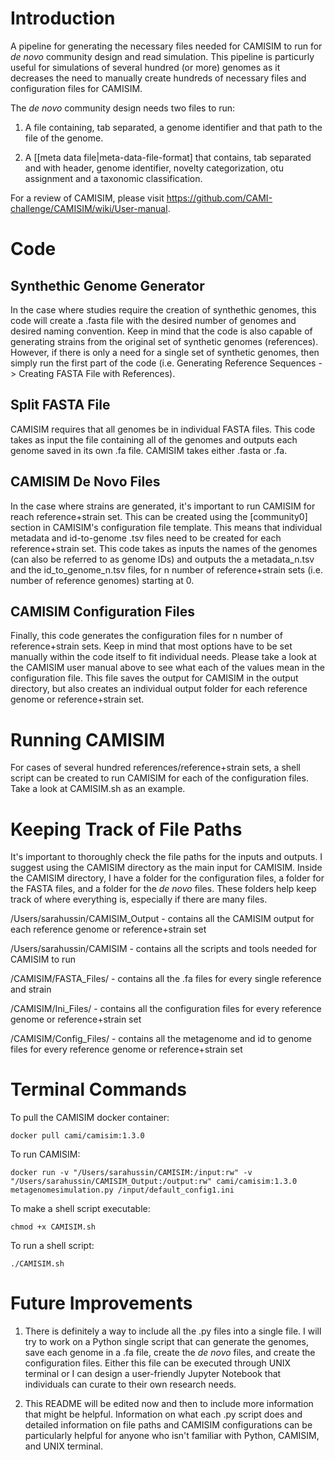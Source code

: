 # Introduction

A pipeline for generating the necessary files needed for CAMISIM to run for *de novo* community design and read simulation.
This pipeline is particurly useful for simulations of several hundred (or more) genomes as it decreases the need to manually create
hundreds of necessary files and configuration files for CAMISIM.

The *de novo* community design needs two files to run:

1. A file containing, tab separated, a genome identifier and that path to the file of the genome.

2. A [[meta data file|meta-data-file-format] that contains, tab separated and with header, genome identifier, novelty categorization, 
otu assignment and a taxonomic classification.

For a review of CAMISIM, please visit https://github.com/CAMI-challenge/CAMISIM/wiki/User-manual.

# Code

## Synthethic Genome Generator

In the case where studies require the creation of synthethic genomes, this code will create a .fasta file with the desired number of
genomes and desired naming convention. Keep in mind that the code is also capable of generating strains from the original set of synthetic
genomes (references). However, if there is only a need for a single set of synthetic genomes, then simply run the first part of the code 
(i.e. Generating Reference Sequences -> Creating FASTA File with References).

## Split FASTA File

CAMISIM requires that all genomes be in individual FASTA files. This code takes as input the file containing all of the genomes and outputs
each genome saved in its own .fa file. CAMISIM takes either .fasta or .fa.

## CAMISIM De Novo Files

In the case where strains are generated, it's important to run CAMISIM for reach reference+strain set. This can be created using the
[community0] section in CAMISIM's configuration file template. This means that individual metadata and id-to-genome .tsv files need
to be created for each reference+strain set. This code takes as inputs the names of the genomes (can also be referred to as genome IDs)
and outputs the a metadata_n.tsv and the id_to_genome_n.tsv files, for n number of reference+strain sets (i.e. number of reference genomes)
starting at 0.

## CAMISIM Configuration Files

Finally, this code generates the configuration files for n number of reference+strain sets. Keep in mind that most options have to be set manually within the code itself to fit individual needs. Please take a look at the CAMISIM user manual above to see what each of the values mean in the configuration file. This file saves the output for CAMISIM in the output directory, but also creates an individual output folder for each reference genome or reference+strain set.

# Running CAMISIM

For cases of several hundred references/reference+strain sets, a shell script can be created to run CAMISIM for each of the configuration files. Take a look at CAMISIM.sh as an example.

# Keeping Track of File Paths

It's important to thoroughly check the file paths for the inputs and outputs. I suggest using the CAMISIM directory as the main input for CAMISIM. Inside the CAMISIM directory, I have a folder for the configuration files, a folder for the FASTA files, and a folder for the *de novo* files. These folders help keep track of where everything is, especially if there are many files.

/Users/sarahussin/CAMISIM_Output - contains all the CAMISIM output for each reference genome or reference+strain set

/Users/sarahussin/CAMISIM - contains all the scripts and tools needed for CAMISIM to run

/CAMISIM/FASTA_Files/ - contains all the .fa files for every single reference and strain

/CAMISIM/Ini_Files/ - contains all the configuration files for every reference genome or reference+strain set

/CAMISIM/Config_Files/ - contains all the metagenome and id to genome files for every reference genome or reference+strain set

# Terminal Commands
To pull the CAMISIM docker container:
```
docker pull cami/camisim:1.3.0
```
To run CAMISIM:
```
docker run -v "/Users/sarahussin/CAMISIM:/input:rw" -v "/Users/sarahussin/CAMISIM_Output:/output:rw" cami/camisim:1.3.0 metagenomesimulation.py /input/default_config1.ini
```
To make a shell script executable:
```
chmod +x CAMISIM.sh
```
To run a shell script:
```
./CAMISIM.sh
```
# Future Improvements

1. There is definitely a way to include all the .py files into a single file. I will try to work on a Python single script that can generate the genomes, save each genome in a .fa file, create the *de novo* files, and create the configuration files. Either this file can be executed through UNIX terminal or I can design a user-friendly Jupyter Notebook that individuals can curate to their own research needs.

2. This README will be edited now and then to include more information that might be helpful. Information on what each .py script does and detailed information on file paths and CAMISIM configurations can be particularly helpful for anyone who isn't familiar with Python, CAMISIM, and UNIX terminal.
